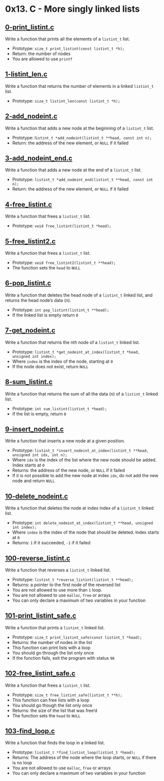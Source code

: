 # 0x13. C - More singly linked lists

## [0-print_listint.c](./0-print_listint.c)
Write a function that prints all the elements of a `listint_t` list.
* Prototype: `size_t print_listint(const listint_t *h);`
* Return: the number of nodes
* You are allowed to use `printf`

## [1-listint_len.c](./1-listint_len.c)
Write a function that returns the number of elements in a linked `listint_t` list.
* Prototype: `size_t listint_len(const listint_t *h);`

## [2-add_nodeint.c](./2-add_nodeint.c)
Write a function that adds a new node at the beginning of a `listint_t` list.
* Prototype: l`istint_t *add_nodeint(listint_t **head, const int n);`
* Return: the address of the new element, or `NULL` if it failed

## [3-add_nodeint_end.c](./3-add_nodeint_end.c)
Write a function that adds a new node at the end of a `listint_t` list.
* Prototype: `listint_t *add_nodeint_end(listint_t **head, const int n);`
* Return: the address of the new element, or `NULL` if it failed

## [4-free_listint.c](./4-free_listint.c)
Write a function that frees a `listint_t` list.
* Prototype: `void free_listint(listint_t *head);`

## [5-free_listint2.c](./5-free_listint2.c)
Write a function that frees a `listint_t` list.
* Prototype: `void free_listint2(listint_t **head);`
* The function sets the `head` to `NULL`

## [6-pop_listint.c](./6-pop_listint.c)
Write a function that deletes the head node of a `listint_t` linked list, and returns the head node’s data (n).
* Prototype: `int pop_listint(listint_t **head);`
* If the linked list is empty return `0`

## [7-get_nodeint.c](./7-get_nodeint.c)
Write a function that returns the nth node of a `listint_t` linked list.
* Prototype: `listint_t *get_nodeint_at_index(listint_t *head, unsigned int index);`
* Where `index` is the index of the node, starting at `0`
* If the node does not exist, return `NULL`

## [8-sum_listint.c](./8-sum_listint.c)
Write a function that returns the sum of all the data (n) of a `listint_t` linked list.
* Prototype: `int sum_listint(listint_t *head);`
* If the list is empty, return `0`

## [9-insert_nodeint.c](./9-insert_nodeint.c)
Write a function that inserts a new node at a given position.
* Prototype: `listint_t *insert_nodeint_at_index(listint_t **head, unsigned int idx, int n);`
* Where `idx` is the index of the list where the new node should be added. Index starts at `0`
* Returns: the address of the new node, or `NULL` if it failed
* If it is not possible to add the new node at index `idx`, do not add the new node and return `NULL`

## [10-delete_nodeint.c](./10-delete_nodeint.c)
Write a function that deletes the node at index index of a `listint_t` linked list.
* Prototype: `int delete_nodeint_at_index(listint_t **head, unsigned int index);`
* Where `index` is the index of the node that should be deleted. Index starts at `0`
* Returns: `1` if it succeeded, `-1` if it failed

## [100-reverse_listint.c](./100-reverse_listint.c)
Write a function that reverses a `listint_t` linked list.
* Prototype: `listint_t *reverse_listint(listint_t **head);`
* Returns: a pointer to the first node of the reversed list
* You are not allowed to use more than `1` loop.
* You are not allowed to use `malloc`, `free` or arrays
* You can only declare a maximum of two variables in your function

## [101-print_listint_safe.c](./101-print_listint_safe.c)
Write a function that prints a `listint_t` linked list.
* Prototype: `size_t print_listint_safe(const listint_t *head);`
* Returns: the number of nodes in the list
* This function can print lists with a loop
* You should go through the list only once
* If the function fails, exit the program with status `98`

## [102-free_listint_safe.c](./102-free_listint_safe.c)
Write a function that frees a `listint_t` list.
* Prototype: `size_t free_listint_safe(listint_t **h);`
* This function can free lists with a loop
* You should go though the list only once
* Returns: the size of the list that was free’d
* The function sets the `head` to `NULL`

## [103-find_loop.c](./103-find_loop.c)
Write a function that finds the loop in a linked list.
* Prototype: `listint_t *find_listint_loop(listint_t *head);`
* Returns: The address of the node where the loop starts, or `NULL` if there is no loop
* You are not allowed to use `malloc`, `free` or arrays
* You can only declare a maximum of two variables in your function
